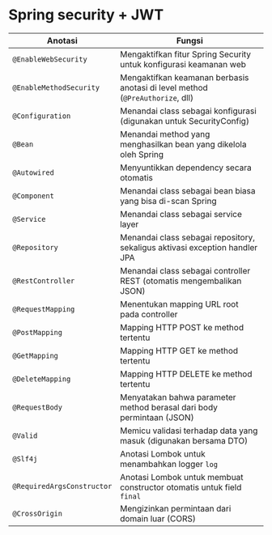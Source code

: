 # Spring security + JWT

| Anotasi                    | Fungsi                                                                        |
| -------------------------- | ----------------------------------------------------------------------------- |
| `@EnableWebSecurity`       | Mengaktifkan fitur Spring Security untuk konfigurasi keamanan web             |
| `@EnableMethodSecurity`    | Mengaktifkan keamanan berbasis anotasi di level method (`@PreAuthorize`, dll) |
| `@Configuration`           | Menandai class sebagai konfigurasi (digunakan untuk SecurityConfig)           |
| `@Bean`                    | Menandai method yang menghasilkan bean yang dikelola oleh Spring              |
| `@Autowired`               | Menyuntikkan dependency secara otomatis                                       |
| `@Component`               | Menandai class sebagai bean biasa yang bisa di-scan Spring                    |
| `@Service`                 | Menandai class sebagai service layer                                          |
| `@Repository`              | Menandai class sebagai repository, sekaligus aktivasi exception handler JPA   |
| `@RestController`          | Menandai class sebagai controller REST (otomatis mengembalikan JSON)          |
| `@RequestMapping`          | Menentukan mapping URL root pada controller                                   |
| `@PostMapping`             | Mapping HTTP POST ke method tertentu                                          |
| `@GetMapping`              | Mapping HTTP GET ke method tertentu                                           |
| `@DeleteMapping`           | Mapping HTTP DELETE ke method tertentu
| `@RequestBody`             | Menyatakan bahwa parameter method berasal dari body permintaan (JSON)         |
| `@Valid`                   | Memicu validasi terhadap data yang masuk (digunakan bersama DTO)              |
| `@Slf4j`                   | Anotasi Lombok untuk menambahkan logger `log`                                 |
| `@RequiredArgsConstructor` | Anotasi Lombok untuk membuat constructor otomatis untuk field `final`         |
| `@CrossOrigin`             | Mengizinkan permintaan dari domain luar (CORS)                                |
